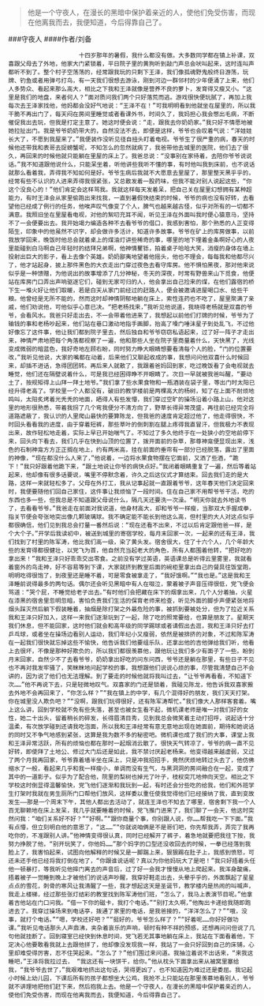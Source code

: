 > 他是一个守夜人，在漫长的黑暗中保护着亲近的人，使他们免受伤害，而现在他离我而去，我便知道，今后得靠自己了。

###守夜人
####作者/刘备

						十四岁那年的暑假，我什么都没有做。大多数同学都在镇上补课，双喜跟父母去了外地，他家大门紧锁着，平日院子里的黄狗听到敲门声总会吠叫起来，这时连叫声都听不到了。整个村子空荡荡的，经常跟我玩的只剩下王泽，我们像孤魂野鬼般终日游荡，玩牌、钓鱼或者用弹弓打鸟，有一天我们很想去游泳，刚到河边一群邻村的少年便涌了上来，他们人多势众、看起来那么高大，相比之下我和王泽就像是营养不良的萝卜，发育得又瘦又小。“这里是我们的地盘，来者何人？”面对质问我们两个只好落荒而逃。游戏很快便玩腻了，再加上我每次去王泽家找他，他妈都会没好气地说：“王泽不在！”可我明明看到他就坐在屋里的，所以我干脆不再出门了，每天闷在房间里睡觉或者看课外书，时间久了，我妈担心我会憋出毛病，不断催促我出去玩，但我是打定主意了。她这时便会说：“走，跟我去你奶奶家。”我只好不情愿地被她拉扯出门。我是爷爷奶奶带大的，自然没法不去，即便是这样，爷爷也会叹着气说：“洋娃娃长大了，不愿到我屋来了。”我便装作没听见径自扭头盯着电视。爷爷生了很严重的病，春天的时候他还带我和表哥去捉螃蟹呢，不知怎么的忽然就病了，我爸带他去城里的医院，他们去了很久，再回来的时候他就只能躺在里屋的床上了。我爸总说：“没事别在家待着，去陪你爷爷说说话。”我不知道跟他说什么，只能呆坐着，听他讲些我听不懂的事，有时他叫我到床前，也不说话就那么看着我，弄得我不知如何是好。爷爷生病后我就不大愿意去里屋了，那里整天黑乎乎的，经常有些不认识的人进来弄得我很紧张，又总散发着一股药味，但我不能对别人说起这些，“你这个没良心的！”他们肯定会这样骂我。我就这样每天发着呆，把自己关在屋里幻想拥有某种超能力，有时王泽会从家里偷跑出来找我，一直到暑假快结束的时候，爷爷的病也没有好转，去看望他已经成了例行的任务，他唉声叹气像变了个人，脾气也越来越古怪，似乎对所有的一切都不满意。我照旧坐在里屋看电视，对他的絮叨充耳不闻，听见王泽在外面叫我时便心猿意马，坚持不了一会便要出去。我开始竭力编造各种不去看爷爷的借口，我感到害怕，那个熟悉的人正变得陌生，印象中的他虽然不识字，却会做许多活计，知道许多故事。爷爷在矿上的库房做事，以前我放学回来，晚饭时他总会就着桌上的煤油灯讲些稀奇的事，哪里的地下埋着金条啊好心的人夜里能碰到白马啊自己年轻时的结拜兄弟啊，他神情矍铄，拍着桌子哈哈大笑，消瘦的身体在墙上投射出巨大的影子，看上去像个英雄。奶奶鄙夷地望着他摇头，他也不理会，每每我和他都尽兴了，他才站起身，披上那件黑色的大衣走出门穿过夜色去看守库房。他不惧怕黑夜，那对他来说似乎是一种馈赠，为他说出的故事增添了几分神秘，冬天的深夜，时常有野兽来山下觅食，他便站在库房门口弄出声响驱逐它们，碰到无家可归的人，他会拿出自己捡来的煤，在他们露宿的桥下生一堆火好让他们取暖，若是白天从家门前经过的赶路人，便会被邀请进屋喝口水、给些干粮。他曾经是无所不能的，然而这时却神情阴郁地躺在床上，索性连药也不吃了，屋里聚满了亲戚，他们劝说他，可他似乎心意已决。“把老杨找来，”我听见他说道，我晓得老杨就是双喜的爷爷，会看风水。我爸只好走出去，不一会带着他进来了，我想起以前他们打牌的时候，爷爷为了输钱的事和老杨吵起来，他们站在巷口激动地指手画脚，抬高了嗓门唾沫星子到处乱飞，不过他好像忘了这件事，他让我们都到院子里去，然后独自和爷爷窃窃私语起来，过了好一阵子才走出来，神情严肃地把每个角落都视察了一遍，他和那些人坐在院子里商量着什么，天快黑了，光线变成微弱的暗蓝色，我好奇地左顾右盼，同时努力睁大眼睛想要看清每个人的脸，“门的位置要改，”我听见他说，大家的嘴都在动着，后来他们又聊起收成的事，我想问问他双喜什么时候回来，却插不进话，急得团团转。再后来人就散了，我跟着爸妈回到家，吃过晚饭看了会电视就去睡觉，他们还在隔壁说着什么，可是我已经困得睁不开眼睛了。次日一早就被我爸叫醒，“要动土了，按规矩得上山拜一拜土地爷。”我们拿了些水果食物和一瓶酒装在袋子里，等出门时太阳已经升得老高了。学校里一个人都没有，破旧的教学楼前是两棵高大的杨树，知了在上面不耐烦地鸣叫，太阳炙烤着光秃秃的地面，晒得人有些发懵，我们穿过空旷的操场沿着小路上山，他对这里的地形很熟悉，带着我拐了几个弯我便分不清方向了，野草长得异常茂盛，再往前已经完全将道路遮蔽了，我认识的人里爬山最快的要算陈龙，但我爸的速度肯定超过他了，他走得很快，不时回头看看我的进度，由于穿着短裤，那些草叶的倒刺割在腿上疼得我直冒汗，但我极力不表现出来，故作轻松地走着，实际上早已开始喘气了。不知过了多久他终于在一处狭小的空地前停下来，回头向下看去，我们几乎在快到山顶的位置了，拨开面前的杂草，那尊神龛便显现出来，浅色的石制神龛方方正正搁在地上，约有两米高，挂在前面的垂帘有一部分已经脱落，露出了里面的神像，“现在都没什么人来了，”他说着，一边将水果食物摆在它面前，又洒了些酒，“跪下！”我只好跟着他跪下来，“跟土地说让你爷的病快点好。”我闭着眼睛重复了一遍，然后等着站起来，他却像有很多话要说，嘴里不停默念着，许久之后这仪式才算结束。回去我们走的是大路，这样一来就轻松多了。父母在外打工，我从记事起就一直跟着爷爷，这年春天他们决定回来时，我便要随他们回自己家住，这件事让我烦恼了一段时间。住在自己家不用帮爷爷干活，吃的东西也多一些，但我总是不知道跟父母说什么，隔几天还要洗一次澡。“明天你就去外地读书了，去看看爷爷。”我爸走在前面对我说道，他身材高大，却和爷爷一样瘦，当那双大手握成拳，指关节便会夸张地突出像几颗玻璃球。我不确定能不能长到他这么高，但村里的大人对这点似乎都很确信，他们见到我总会打量一番然后说：“现在还看不出来，不过以后肯定跟他爸一样，是个大个子。”开学后我读初中，被送到城里的寄宿学校，每月末回家一次，一起来的还有王泽，我们找到了村里的陈军涛，他比我们高一级，染了黄头发。宿舍很大，住了十六个人，几个年龄大些的发育得都很健壮，以党飞为首，他自然充当起老大的角色，所有人都围着他转，“把好吃的拿出来！”我和王泽只好乖乖交出零食。之前没有学过英语，英语课总是听得云里雾里，我就看着窗外的鸟走神，好不容易等到下课，大家就挤到教室后面的碗柜里拿出自己的餐具往饭堂跑，明明吃得很饱了，到夜里还是睡不着，可是零食被拿走了，“我好饿啊。”“我也是。”这是我和王泽睡前说得最多的两句话。偶尔还会听见黑暗中有人在啜泣，蒙着被子声音压得很低，党飞便会骂道：“哭个屁，不睡觉给老子出去。”有时他们会把藏在床下的烟拿出来，几个人分着抽，火星在漆黑的宿舍里忽明忽暗，害怕负责我们生活的保育老师来检查，听见外面的脚步声便紧张地将烟头踩灭然后躺下假装睡着，抽烟是除打架之外最危险的事，被抓到要被处分，但为了拉近关系我和王泽只好加入，这样一来我们逐渐玩到了一起，除了吃的照常要给，也算是朋友了。星期天我们休息，但不能回家，这时他们就会和高年级的同学踢球或者请假出去逛，我和王泽只好去打乒乓球，或者坐在操场边看别人运动，我们年纪小又瘦弱，依然是被排挤的对象，不过和陈军涛在一起我们很快就忘掉这些不愉快，他告诉我们他要组乐队，还拿出他的吉他弹给我们听，他看上去很坏，不像是那种好欺负的，所以我们都很羡慕他，跟他玩让我们多少有面子了一些。盼到月末回家，自然少不了去看爷爷，奶奶拿出好吃的问东问西，爷爷还是躺在那里，有些日子不见也不再对我发牢骚了，笑眯眯地问起学校的事，我想跟他们说说心烦的事，尽管我清楚自己不会讲的，因为说了他们也无法理解。到了要走的时候他就将我叫过去，“让爷爷再看看，不知道下次……”他不再说下去，只是轻微地叹气。双喜家的门还是锁着，我碰见陈龙，他告诉我双喜家搬去外地不会再回来了，“你怎么样？”“我在镇上的中学，有几个混得好的朋友，我们天天打架。你在城里没人欺负吧？”“没啊，跟我们玩得很好，还有陈军涛帮忙。”我们像大人那样客套着。嘴上这么讲，回到学校就不免有些失落，甚至也被女生看不起，微机课老师是唯一对我们好的女性，她二十出头，留着稍长的碎发，长得眉清目秀，见到我总会微笑着主动打招呼，说起话十分温柔，有次放学碰到还请我吃泡面，所以我和王泽经常有意无意地出现在她面前，期待和她说话的同时又不争气地感到紧张，这算是我为数不多的秘密吧。微机课也成了我们的大事，课堂上我和王泽异常活跃，所有的烦恼也都在那时一起烟消云散了。很快天气转凉了，爷爷的病一直不见好转，即使拜了土地公、修过大门后还是如此，我不禁讨厌起老杨来。他变得越来越虚弱，又过了两个月我再回家，爷爷靠着墙半坐在床上，只是冲我招招手，竟然厌烦地转过头去了，他仿佛缩水了一般，看起来几乎和我一样瘦小，单调而没有生气，与黑洞洞的房间融合在一起，变成了其中的一道影子。似乎为了配合他，院里的梨树也掉光了叶子，枝杈突兀地伸向天空。相比之下学校这时倒显得温馨愉快，党飞他们逐渐和我玩到一起，有时还会分些吃的给我，他们和外班学生打架时我就在男生厕所门口帮他们放风，这样委以重任使我觉得他们已经接纳了我，直到变故发生——那是一个周末下午，其他人都出去活动了，就连王泽也不知去了哪里，宿舍剩下我一个人百无聊赖地在床上发呆，我几乎就要睡着的时候，党飞推门进来了，我们聊了一会天，他这时突然问我：“咱们关系好不好？”“好啊。”“跟你商量个事，你别跟人说，你……帮我吃一下下面。”我有点懵，但立刻明白他的意思了，“这……”“你就说咱俩是不是哥们吧，你先帮我弄，弄完了我再吃你的，不准跟别人讲。”他神情变得很认真，同时已经解开了裤子，着急地就要把我往下按，我努力挣脱了他，“别开玩笑了，你他妈……”那个妈字的口型还没收回去的时候，一拳已经落到我脸上了，我害怕起来，试图向他解释的时候又是一脚踹上来，狠狠踢在肚子上，我感到愤怒，可还未还手他已经将我打倒在地了，“你跟谁说话呢？真以为你他妈玩大了是吧！”我只好捂着头任他一顿暴打，等我听见他摔门离去的声音后，过了好一会我才慢慢从地上爬起来。我浑身酸痛，捂着被子一觉睡到晚上才被他们的说话声吵醒，我穿好鞋走出去，头晕乎乎的，外面飘起了星星点点的雪花，刺骨的寒风让我清醒了一些，我才想起这天是圣诞节，教学楼内是热闹的叫喊声，我走上楼梯，经过那些张灯结彩的教室找到陈军涛他们班，“怎么了，我马上表演节目呢。”他拿着吉他站在门口问我。“借一下你的磁卡，我打个电话。”“别打太久啊，”他掏出卡递给我随即跑进去了。我穿过操场来到电话亭，拨通了家里的电话，是我爸接的，“洋洋怎么了？”“哦，没事，就打个电话。”“嗯，学校还好吧？”“挺好的，爷爷怎么样了？”“好着呢……你好好做功课。”我听见电话那头人声鼎沸，夹杂着哀乐的声响，顿时有种不祥的预感，还想再问问但说了几句他就挂断了。回到寝室已经快到休息时间，党飞若无其事地躺在床上，我站在下面看着他，下定决心他要敢看我就上去跟他拼了，他却像没发现我一样，我站了一会只好回到自己的床铺，心里却难受得厉害，忍不住哭起来。“怎么了？”他们围过来问道。我抽泣着说不出话来，“来我这睡吧，”王泽将我拉过去， “我这还有一块饼干，给你。”他从枕头下面拿出来从被窝里塞给我，“我爷爷去世了，”我艰难地挤出这句话，哭得更凶了，也不知道因为难过还是委屈。我记起小时候上幼儿园，下课后所有的孩子都想坐大公鸡，我抢不上只能站在那里羡慕地看别人，爷爷就不讲理地把他们赶下来，然后抱我上去。他是一个守夜人，在漫长的黑暗中保护着亲近的人，使他们免受伤害，而现在他离我而去，我便知道，今后得靠自己了。			  		